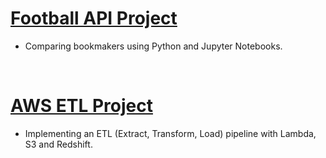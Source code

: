 # [Football API Project](https://github.com/tamasmocsanyi/project1)
 - Comparing bookmakers using Python and Jupyter Notebooks.
 
 <br>

# [AWS ETL Project](https://github.com/tamasmocsanyi/aws-etl-project)
 - Implementing an ETL (Extract, Transform, Load) pipeline with Lambda, S3 and Redshift.

